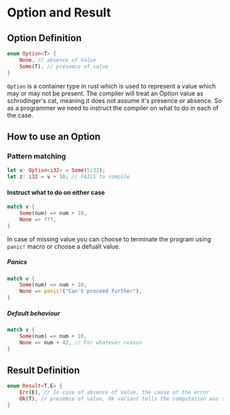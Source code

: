 # Option and Result

## Option Definition

```rust
enum Option<T> {
    None, // absence of Value
    Some(T), // presemce of value
}
```

`Option` is a container type in rust which is used to represent a value which may or may not be present.
The compiler will treat an Option value as schrodinger's cat, meaning it does not assume it's presence or
absence. So as a programmer we need to instruct the compiler on what to do in each of the case.

## How to use an Option

### Pattern matching

```rust
let v: Option<i32> = Some(5i32);
let z: i32 = v + 10; // FAILS to compile
```

#### Instruct what to do on either case

```rust
match v {
    Some(num) => num + 10,
    None => ???,
}
```

In case of missing value you can choose to terminate the program using `panic!` macro or choose a
defualt value.

##### Panics

```rust
match v {
    Some(num) => num + 10,
    None => panic!("Can't proceed further"), 
}
```

##### Default behaviour

```rust
match v {
    Some(num) => num + 10,
    None => num + 42, // For whatever reason
}
```

## Result Definition

```rust
enum Result<T,E> {
    Err(E), // In case of absence of Value, the cause of the error
    Ok(T), // presemce of value, Ok variant tells the computation was successful
}
```
